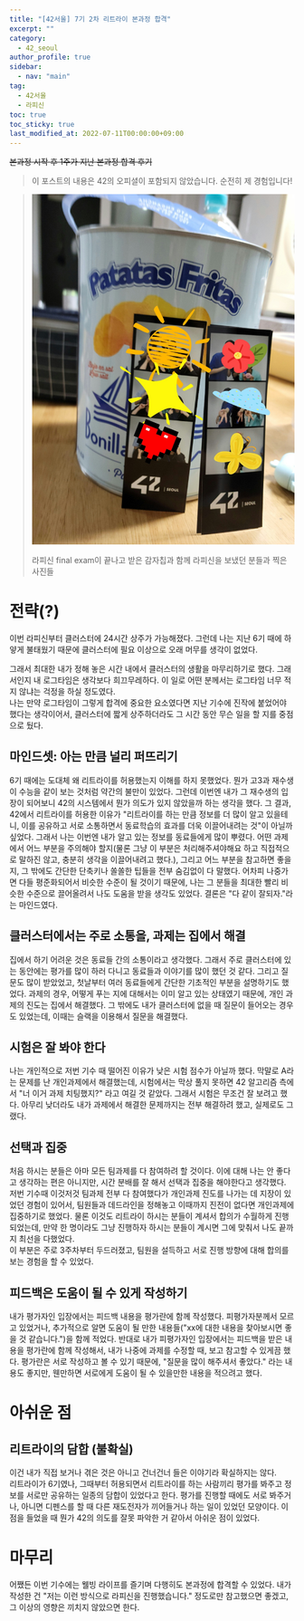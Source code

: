 ```yaml
---
title: "[42서울] 7기 2차 리트라이 본과정 합격"
excerpt: ""
category: 
  - 42_seoul
author_profile: true
sidebar:
  - nav: "main" 
tag:
  - 42서울
  - 라피신
toc: true
toc_sticky: true
last_modified_at: 2022-07-11T00:00:00+09:00
---
```

~~본과정 시작 후 1주가 지난 본과정 합격 후기~~

> 이 포스트의 내용은 42의 오피셜이 포함되지 않았습니다. 순전히 제 경험입니다!

> ![kick_off](/assets/images/page/42_seoul/2022-07-11_kick_off.jpg)
> 
> 라피신 final exam이 끝나고 받은 감자칩과 함께 라피신을 보냈던 분들과 찍은 사진들

# 전략(?)
이번 라피신부터 클러스터에 24시간 상주가 가능해졌다. 그런데 나는 지난 6기 때에 하얗게 불태웠기 때문에 클러스터에 필요 이상으로 오래 머무를 생각이 없었다.

그래서 최대한 내가 정해 놓은 시간 내에서 클러스터의 생활을 마무리하기로 했다. 그래서인지 내 로그타임은 생각보다 희끄무레하다. 이 일로 어떤 분께서는 로그타임 너무 적지 않냐는 걱정을 하실 정도였다.  
나는 만약 로그타임이 그렇게 합격에 중요한 요소였다면 지난 기수에 진작에 붙었어야 했다는 생각이어서, 클러스터에 짧게 상주하더라도 그 시간 동안 무슨 일을 할 지를 중점으로 뒀다.

## 마인드셋: 아는 만큼 널리 퍼뜨리기
6기 때에는 도대체 왜 리트라이를 허용했는지 이해를 하지 못했었다. 뭔가 고3과 재수생이 수능을 같이 보는 것처럼 약간의 불만이 있었다. 그런데 이번엔 내가 그 재수생의 입장이 되어보니 42의 시스템에서 뭔가 의도가 있지 않았을까 하는 생각을 했다. 그 결과, 42에서 리트라이를 허용한 이유가 "리트라이를 하는 만큼 정보를 더 많이 알고 있을테니, 이를 공유하고 서로 소통하면서 동료학습의 효과를 더욱 이끌어내려는 것"이 아닐까 싶었다. 그래서 나는 이번엔 내가 알고 있는 정보를 동료들에게 많이 뿌렸다. 어떤 과제에서 어느 부분을 주의해야 할지(물론 그냥 이 부분은 처리해주셔야해요 하고 직접적으로 말하진 않고, 충분히 생각을 이끌어내려고 했다.), 그리고 어느 부분을 참고하면 좋을지, 그 밖에도 간단한 단축키나 쏠쏠한 팁들을 전부 숨김없이 다 말했다. 어차피 나중가면 다들 평준화되어서 비슷한 수준이 될 것이기 때문에, 나는 그 분들을 최대한 빨리 비슷한 수준으로 끌어올려서 나도 도움을 받을 생각도 있었다. 결론은 "다 같이 잘되자."라는 마인드였다.

## 클러스터에서는 주로 소통을, 과제는 집에서 해결
집에서 하기 어려운 것은 동료들 간의 소통이라고 생각했다. 그래서 주로 클러스터에 있는 동안에는 평가를 많이 하러 다니고 동료들과 이야기를 많이 했던 것 같다. 그리고 질문도 많이 받았었고, 첫날부터 여러 동료들에게 간단한 기초적인 부분을 설명하기도 했었다. 과제의 경우, 어떻게 푸는 지에 대해서는 이미 알고 있는 상태였기 때문에, 개인 과제의 진도는 집에서 해결했다. 그 밖에도 내가 클러스터에 없을 때 질문이 들어오는 경우도 있었는데, 이때는 슬랙을 이용해서 질문을 해결했다.

## 시험은 잘 봐야 한다
나는 개인적으로 저번 기수 때 떨어진 이유가 낮은 시험 점수가 아닐까 했다. 막말로 A라는 문제를 난 개인과제에서 해결했는데, 시험에서는 막상 풀지 못하면 42 알고리즘 측에서 "너 이거 과제 치팅했지?" 라고 여길 것 같았다. 그래서 시험은 무조건 잘 보려고 했다. 아무리 낮더라도 내가 과제에서 해결한 문제까지는 전부 해결하려 했고, 실제로도 그랬다.

## 선택과 집중
처음 하시는 분들은 아마 모든 팀과제를 다 참여하려 할 것이다. 이에 대해 나는 안 좋다고 생각하는 편은 아니지만, 시간 분배를 잘 해서 선택과 집중을 해야한다고 생각했다. 저번 기수때 이것저것 팀과제 전부 다 참여했다가 개인과제 진도를 나가는 데 지장이 있었던 경험이 있어서, 팀원들과 데드라인을 정해놓고 이때까지 진전이 없다면 개인과제에 집중하기로 했었다. 물론 이것도 리트라이 하시는 분들이 계셔서 합의가 수월하게 진행되었는데, 만약 한 명이라도 그냥 진행하자 하시는 분들이 계시면 그에 맞춰서 나도 끝까지 최선을 다했었다.  
이 부분은 주로 3주차부터 두드러졌고, 팀원을 설득하고 서로 진행 방향에 대해 합의를 보는 경험을 할 수 있었다.

## 피드백은 도움이 될 수 있게 작성하기
내가 평가자인 입장에서는 피드백 내용을 평가란에 함께 작성했다. 피평가자분께서 모르고 있었거나, 추가적으로 알면 도움이 될 만한 내용들("xx에 대한 내용을 찾아보시면 좋을 것 같습니다.")을 함께 적었다. 반대로 내가 피평가자인 입장에서는 피드백을 받은 내용을 평가란에 함께 작성해서, 내가 나중에 과제를 수정할 때, 보고 참고할 수 있게끔 했다. 평가란은 서로 작성하고 볼 수 있기 때문에, "질문을 많이 해주셔서 좋았다." 라는 내용도 좋지만, 웬만하면 서로에게 도움이 될 수 있을만한 내용을 적으려고 했다.

# 아쉬운 점
## 리트라이의 담합 (불확실)
이건 내가 직접 보거나 겪은 것은 아니고 건너건너 들은 이야기라 확실하지는 않다.  
리트라이가 6기였나, 그때부터 허용되면서 리트라이를 하는 사람끼리 평가를 봐주고 정보를 서로만 공유하는 일종의 담합이 있었다고 한다. 평가를 진행할 때에도 서로 봐주거나, 아니면 디펜스를 할 때 다른 재도전자가 끼어들거나 하는 일이 있었던 모양이다. 이 점을 들었을 때 뭔가 42의 의도를 잘못 파악한 거 같아서 아쉬운 점이 있었다.

# 마무리
어쨌든 이번 기수에는 웰빙 라이프를 즐기며 다행히도 본과정에 합격할 수 있었다. 내가 작성한 건 "저는 이런 방식으로 라피신을 진행했습니다." 정도로만 참고했으면 좋겠고, 그 이상의 영향은 끼치지 않았으면 한다.